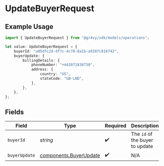 # UpdateBuyerRequest

## Example Usage

```typescript
import { UpdateBuyerRequest } from "@gr4vy/sdk/models/operations";

let value: UpdateBuyerRequest = {
    buyerId: "a05dfc2d-df7c-4c78-8a1b-a928fc816742",
    buyerUpdate: {
        billingDetails: {
            phoneNumber: "+442071838750",
            address: {
                country: "US",
                stateCode: "GB-LND",
            },
        },
    },
};
```

## Fields

| Field                                                            | Type                                                             | Required                                                         | Description                                                      |
| ---------------------------------------------------------------- | ---------------------------------------------------------------- | ---------------------------------------------------------------- | ---------------------------------------------------------------- |
| `buyerId`                                                        | *string*                                                         | :heavy_check_mark:                                               | The `id` of the buyer to update                                  |
| `buyerUpdate`                                                    | [components.BuyerUpdate](../../models/components/buyerupdate.md) | :heavy_check_mark:                                               | N/A                                                              |